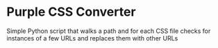 # Purple CSS Converter

Simple Python script that walks a path and for each CSS file checks for instances of a few URLs and replaces them with other URLs